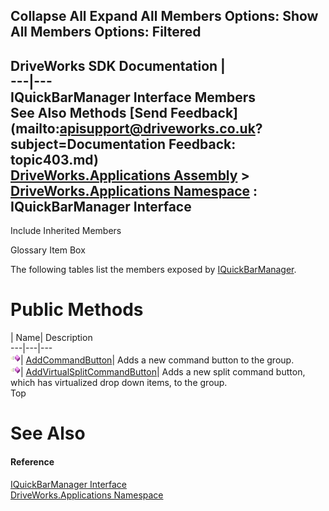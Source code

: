 Collapse All Expand All Members Options: Show All  Members Options: Filtered   
---  
DriveWorks SDK Documentation  |   
---|---  
IQuickBarManager Interface Members   
See Also Methods [Send Feedback](mailto:apisupport@driveworks.co.uk?subject=Documentation Feedback: topic403.md)  
[DriveWorks.Applications Assembly](topic13.md) > [DriveWorks.Applications Namespace](topic16.md) : IQuickBarManager Interface  
---  
  
Include Inherited Members    


Glossary Item Box

The following tables list the members exposed by [IQuickBarManager](topic403.md).

# Public Methods

| Name| Description  
---|---|---  
![ Method](dotnetimages/Method.gif)| [AddCommandButton](topic408.md)| Adds a new command button to the group.   
![ Method](dotnetimages/Method.gif)| [AddVirtualSplitCommandButton](topic409.md)| Adds a new split command button, which has virtualized drop down items, to the group.   
Top

# See Also

#### Reference

[IQuickBarManager Interface](topic403.md)   
[DriveWorks.Applications Namespace](topic16.md)



